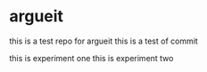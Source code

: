 # argueit
this is a test repo for argueit
this is a test of commit

this is experiment one
this is experiment two